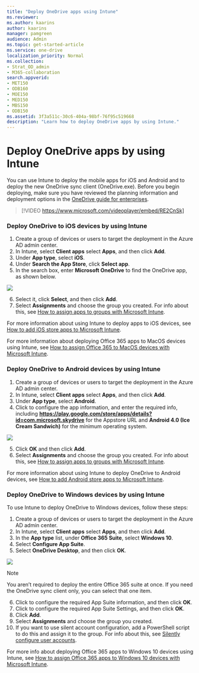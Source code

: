 ```yaml
---
title: "Deploy OneDrive apps using Intune"
ms.reviewer: 
ms.author: kaarins
author: kaarins
manager: pamgreen
audience: Admin
ms.topic: get-started-article
ms.service: one-drive
localization_priority: Normal
ms.collection: 
- Strat_OD_admin
- M365-collaboration
search.appverid:
- MET150
- ODB160
- MOE150
- MED150
- MBS150
- ODB150
ms.assetid: 3f3a511c-30c6-404a-98bf-76f95c519668
description: "Learn how to deploy OneDrive apps by using Intune."
---
```


# Deploy OneDrive apps by using Intune

You can use Intune to deploy the mobile apps for iOS and Android and to deploy the new OneDrive sync client (OneDrive.exe). Before you begin deploying, make sure you have reviewed the planning information and deployment options in the [OneDrive guide for enterprises](plan-onedrive-enterprise.md).

> [!VIDEO https://www.microsoft.com/videoplayer/embed/RE2CnSk]



### Deploy OneDrive to iOS devices by using Intune

1. Create a group of devices or users to target the deployment in the Azure AD admin center.
2. In Intune, select **Client apps** select **Apps**, and then click **Add**.
3. Under **App type**, select **iOS**.
4. Under **Search the App Store**, click **Select app**.
5. In the search box, enter **Microsoft OneDrive** to find the OneDrive app, as shown below.

![](media/deploy-onedrive-enterprise_image1.png)

6. Select it, click **Select**, and then click **Add**.
7. Select **Assignments** and choose the group you created. For info about this, see [How to assign apps to groups with Microsoft Intune](/intune/apps-deploy/).

For more information about using Intune to deploy apps to iOS devices, see [How to add iOS store apps to Microsoft Intune](https://github.com/MicrosoftDocs/IntuneDocs/blob/master/intune/store-apps-ios.md). 

For more information about deploying Office 365 apps to MacOS devices using Intune, see [How to assign Office 365 to MacOS devices with Microsoft Intune](https://docs.microsoft.com/intune/apps-add-office365-macos).

### Deploy OneDrive to Android devices by using Intune

1. Create a group of devices or users to target the deployment in the Azure AD admin center.
2. In Intune, select **Client apps** select **Apps**, and then click **Add**.
3. Under **App type**, select **Android**.
4. Click to configure the app information, and enter the required info, including **https://play.google.com/store/apps/details?id=com.microsoft.skydrive** for the Appstore URL and **Android 4.0 (Ice Cream Sandwich)** for the minimum operating system. 

![](media/deploy-onedrive-enterprise_image2.png)

5. Click **OK** and then click **Add**.
5. Select **Assignments** and choose the group you created. For info about this, see [How to assign apps to groups with Microsoft Intune](/intune/apps-deploy/).


For more information about using Intune to deploy OneDrive to Android devices, see [How to add Android store apps to Microsoft Intune](/intune/store-apps-android). 



### Deploy OneDrive to Windows devices by using Intune

To use Intune to deploy OneDrive to Windows devices, follow these steps:

1. Create a group of devices or users to target the deployment in the Azure AD admin center.
2. In Intune, select **Client apps** select **Apps**, and then click **Add**.
3. In the **App type** list, under **Office 365 Suite**, select **Windows 10**. 
4. Select **Configure App Suite**.
5. Select **OneDrive Desktop**, and then click **OK**.

![](media/deploy-onedrive-enterprise_image3.png)

> [!NOTE]
> You aren’t required to deploy the entire Office 365 suite at once. If you need the OneDrive sync client only, you can select that one item.

6. Click to configure the required App Suite information, and then click **OK**. 
7. Click to configure the required App Suite Settings, and then click **OK**. 
8. Click **Add**. 
9. Select **Assignments** and choose the group you created.
10. If you want to use silent account configuration, add a PowerShell script to do this and assign it to the group. For info about this, see [Silently configure user accounts](use-silent-account-configuration.md).

For more info about deploying Office 365 apps to Windows 10 devices using Intune, see [How to assign Office 365 apps to Windows 10 devices with Microsoft Intune](/intune/apps-add-office365/). 




